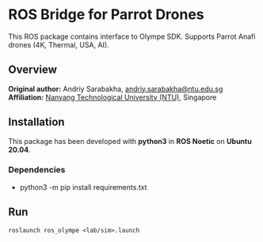 # ROS Bridge for Parrot Drones
This ROS package contains interface to Olympe SDK. 
Supports Parrot Anafi drones (4K, Thermal, USA, AI).

## Overview

**Original author:** Andriy Sarabakha, andriy.sarabakha@ntu.edu.sg<br />
**Affiliation:** [Nanyang Technological University (NTU)](https://www.ntu.edu.sg), Singapore<br />

## Installation

This package has been developed with **python3** in **ROS Noetic** on **Ubuntu 20.04**.

### Dependencies

- python3 -m pip install requirements.txt


## Run

    roslaunch ros_olympe <lab/sim>.launch
